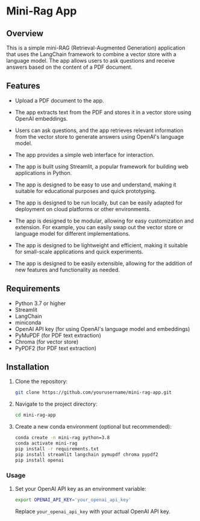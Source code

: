 # Mini-Rag App

## Overview

This is a simple mini-RAG (Retrieval-Augmented Generation) application that uses the LangChain framework to combine a vector store with a language model. The app allows users to ask questions and receive answers based on the content of a PDF document.

## Features

- Upload a PDF document to the app.
- The app extracts text from the PDF and stores it in a vector store using OpenAI embeddings.
- Users can ask questions, and the app retrieves relevant information from the vector store to generate answers using OpenAI's language model.
- The app provides a simple web interface for interaction.
- The app is built using Streamlit, a popular framework for building web applications in Python.
- The app is designed to be easy to use and understand, making it suitable for educational purposes and quick prototyping.
- The app is designed to be run locally, but can be easily adapted for deployment on cloud platforms or other environments.

- The app is designed to be modular, allowing for easy customization and extension. For example, you can easily swap out the vector store or language model for different implementations.
- The app is designed to be lightweight and efficient, making it suitable for small-scale applications and quick experiments.

- The app is designed to be easily extensible, allowing for the addition of new features and functionality as needed.

## Requirements

- Python 3.7 or higher
- Streamlit
- LangChain
- miniconda
- OpenAI API key (for using OpenAI's language model and embeddings)
- PyMuPDF (for PDF text extraction)
- Chroma (for vector store)
- PyPDF2 (for PDF text extraction)

## Installation

1. Clone the repository:
   ```bash
   git clone https://github.com/yourusername/mini-rag-app.git
   ```
2. Navigate to the project directory:
   ```bash
   cd mini-rag-app
   ```
3. Create a new conda environment (optional but recommended):

   ```bash
   conda create -n mini-rag python=3.8
   conda activate mini-rag
   pip install -r requirements.txt
   pip install streamlit langchain pymupdf chroma pypdf2
   pip install openai
   ```

### Usage

1. Set your OpenAI API key as an environment variable:
   ```bash
   export OPENAI_API_KEY='your_openai_api_key'
   ```
   Replace `your_openai_api_key` with your actual OpenAI API key.
